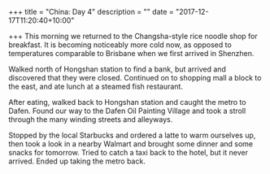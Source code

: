 +++
title = "China: Day 4"
description = ""
date = "2017-12-17T11:20:40+10:00"

+++
This morning we returned to the Changsha-style rice noodle shop for breakfast. It is becoming noticeably more cold now, as opposed to temperatures comparable to Brisbane when we first arrived in Shenzhen.

Walked north of Hongshan station to find a bank, but arrived and discovered that they were closed. Continued on to shopping mall a block to the east, and ate lunch at a steamed fish restaurant.

After eating, walked back to Hongshan station and caught the metro to Dafen. Found our way to the Dafen Oil Painting Village and took a stroll through the many winding streets and alleyways.

Stopped by the local Starbucks and ordered a latte to warm ourselves up, then took a look in a nearby Walmart and brought some dinner and some snacks for tomorrow. Tried to catch a taxi back to the hotel, but it never arrived. Ended up taking the metro back.
